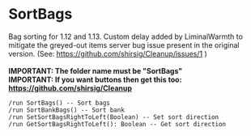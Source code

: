 # SortBags
Bag sorting for 1.12 and 1.13. Custom delay added by LiminalWarmth to mitigate the greyed-out items server bug issue present in the original version. (See: https://github.com/shirsig/Cleanup/issues/1 )<br/><br/>
__IMPORTANT: The folder name must be "SortBags"__<br/>
__IMPORTANT: If you want buttons then get this too: https://github.com/shirsig/Cleanup__

```
/run SortBags() -- Sort bags
/run SortBankBags() -- Sort bank
/run SetSortBagsRightToLeft(Boolean) -- Set sort direction
/run GetSortBagsRightToLeft(): Boolean -- Get sort direction
```
